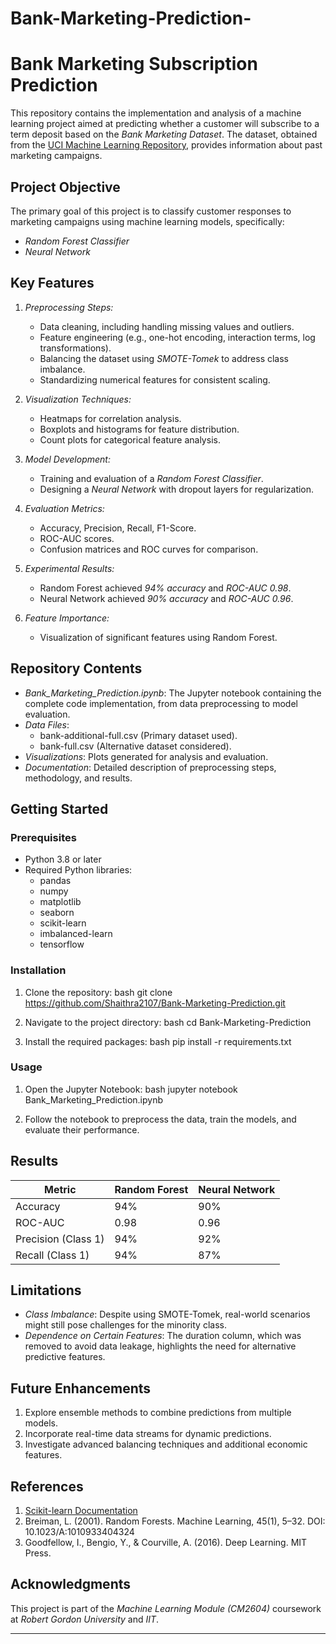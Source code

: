 # Bank-Marketing-Prediction-
# Bank Marketing Subscription Prediction

This repository contains the implementation and analysis of a machine learning project aimed at predicting whether a customer will subscribe to a term deposit based on the *Bank Marketing Dataset*. The dataset, obtained from the [UCI Machine Learning Repository](https://archive.ics.uci.edu/ml/datasets/Bank+Marketing), provides information about past marketing campaigns.

## Project Objective

The primary goal of this project is to classify customer responses to marketing campaigns using machine learning models, specifically:
- *Random Forest Classifier*
- *Neural Network*

## Key Features

1. *Preprocessing Steps:*
   - Data cleaning, including handling missing values and outliers.
   - Feature engineering (e.g., one-hot encoding, interaction terms, log transformations).
   - Balancing the dataset using *SMOTE-Tomek* to address class imbalance.
   - Standardizing numerical features for consistent scaling.

2. *Visualization Techniques:*
   - Heatmaps for correlation analysis.
   - Boxplots and histograms for feature distribution.
   - Count plots for categorical feature analysis.

3. *Model Development:*
   - Training and evaluation of a *Random Forest Classifier*.
   - Designing a *Neural Network* with dropout layers for regularization.

4. *Evaluation Metrics:*
   - Accuracy, Precision, Recall, F1-Score.
   - ROC-AUC scores.
   - Confusion matrices and ROC curves for comparison.

5. *Experimental Results:*
   - Random Forest achieved *94% accuracy* and *ROC-AUC 0.98*.
   - Neural Network achieved *90% accuracy* and *ROC-AUC 0.96*.

6. *Feature Importance:*
   - Visualization of significant features using Random Forest.

## Repository Contents

- *Bank_Marketing_Prediction.ipynb*: The Jupyter notebook containing the complete code implementation, from data preprocessing to model evaluation.
- *Data Files*:
  - bank-additional-full.csv (Primary dataset used).
  - bank-full.csv (Alternative dataset considered).
- *Visualizations*: Plots generated for analysis and evaluation.
- *Documentation*: Detailed description of preprocessing steps, methodology, and results.

## Getting Started

### Prerequisites
- Python 3.8 or later
- Required Python libraries:
  - pandas
  - numpy
  - matplotlib
  - seaborn
  - scikit-learn
  - imbalanced-learn
  - tensorflow

### Installation
1. Clone the repository:
   bash
   git clone https://github.com/Shaithra2107/Bank-Marketing-Prediction.git
   
2. Navigate to the project directory:
   bash
   cd Bank-Marketing-Prediction
   
3. Install the required packages:
   bash
   pip install -r requirements.txt
   

### Usage
1. Open the Jupyter Notebook:
   bash
   jupyter notebook Bank_Marketing_Prediction.ipynb
   
2. Follow the notebook to preprocess the data, train the models, and evaluate their performance.

## Results

| Metric             | Random Forest | Neural Network |
|---------------------|---------------|----------------|
| Accuracy           | 94%           | 90%            |
| ROC-AUC            | 0.98          | 0.96           |
| Precision (Class 1)| 94%           | 92%            |
| Recall (Class 1)   | 94%           | 87%            |

## Limitations

- *Class Imbalance*: Despite using SMOTE-Tomek, real-world scenarios might still pose challenges for the minority class.
- *Dependence on Certain Features*: The duration column, which was removed to avoid data leakage, highlights the need for alternative predictive features.

## Future Enhancements

1. Explore ensemble methods to combine predictions from multiple models.
2. Incorporate real-time data streams for dynamic predictions.
3. Investigate advanced balancing techniques and additional economic features.

## References

1. [Scikit-learn Documentation](https://scikit-learn.org/)
2. Breiman, L. (2001). Random Forests. Machine Learning, 45(1), 5–32. DOI: 10.1023/A:1010933404324
3. Goodfellow, I., Bengio, Y., & Courville, A. (2016). Deep Learning. MIT Press.

## Acknowledgments
This project is part of the *Machine Learning Module (CM2604)* coursework at *Robert Gordon University* and *IIT*.

---
